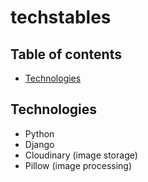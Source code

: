 # techstables

## Table of contents
* [Technologies](#technologies)

## Technologies
-   Python
-   Django
-   Cloudinary (image storage)
-   Pillow (image processing)